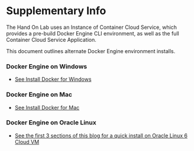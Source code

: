 # Supplementary Info

The Hand On Lab uses an Instance of Container Cloud Service, which provides a pre-build Docker Engine CLI environment, as well as the full Container Cloud Service Application.

This document outlines alternate Docker Engine environment installs.

### Docker Engine on Windows

* [See Install Docker for Windows](https://docs.docker.com/docker-for-windows/install/)

### Docker Engine on Mac

* [See Install Docker for Mac](https://docs.docker.com/docker-for-mac/install/)

### Docker Engine on Oracle Linux

* [See the first 3 sections of this blog for a quick install on Oracle Linux 6 Cloud VM](https://community.oracle.com/community/cloud_computing/infrastructure-as-a-service-iaas/oracle-container-cloud-service/blog/2017/01/26/the-fast-path-to-a-private-docker-registry-on-oracle-public-cloud)
